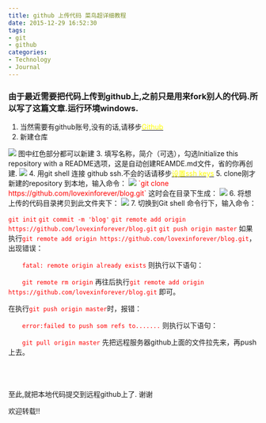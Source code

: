 ```yaml
---
title: github 上传代码 菜鸟超详细教程
date: 2015-12-29 16:52:30
tags:
- git
- github
categories: 
- Technology
- Journal
---
```

### 由于最近需要把代码上传到github上,之前只是用来fork别人的代码.所以写了这篇文章.运行环境windows.
<!-- more -->
1. 当然需要有github账号,没有的话,请移步<a href="http://github.com"><font color="#ff0">Github</font></a>
2. 新建仓库
<img src="/imgs/blog7/img1.png"/>
图中红色部分都可以新建
3. 填写名称，简介（可选），勾选Initialize this repository with a README选项，这是自动创建REAMDE.md文件，省的你再创建.
<img src="/imgs/blog7/img2.png"/>
4. 用git shell 连接 github ssh.不会的话请移步<a href="http://timding.com/2015/12/25/%E8%AE%BE%E7%BD%AESSH-keys/#more"><font color="#ff0">设置ssh keys</font></a>
5. clone刚才新建的repository 到本地，输入命令：
<img src="/imgs/blog7/img3.png"/>
<font color="#f00">`git clone https://github.com/lovexinforever/blog.git`</font>
这时会在目录下生成：
<img src="/imgs/blog7/img4.png"/>
6. 将想上传的代码目录拷贝到此文件夹下：
<img src="/imgs/blog7/img5.png"/>
7. 切换到Git shell 命令行下，输入命令：

<font color="#f00">`git init`</font>
<font color="#f00">`git commit -m 'blog'`</font>
<font color="#f00">`git remote add origin https://github.com/lovexinforever/blog.git`</font>
<font color="#f00">`git push origin master`</font>
如果执行<font color="#f00">`git remote add origin https://github.com/lovexinforever/blog.git`</font>，出现错误：

　　<font color="#f00">`fatal: remote origin already exists`</font>
则执行以下语句：

　　<font color="#f00">`git remote rm origin`</font>
再往后执行<font color="#f00">`git remote add origin https://github.com/lovexinforever/blog.git`</font> 即可。

在执行<font color="#f00">`git push origin master`</font>时，报错：

　　<font color="#f00">`error:failed to push som refs to.......`</font>
则执行以下语句：

　　<font color="#f00">`git pull origin master`</font>
先把远程服务器github上面的文件拉先来，再push 上去。




</br>
</br>
</br>
至此,就把本地代码提交到远程github上了.  谢谢

   欢迎转载!!